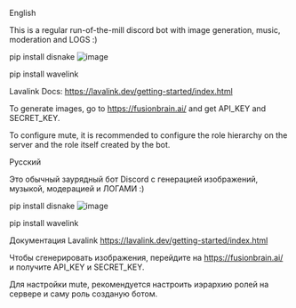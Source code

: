 English

This is a regular run-of-the-mill discord bot with image generation, music, moderation and LOGS :)

pip install disnake
![image](https://github.com/user-attachments/assets/65ff06b9-8286-4433-bf59-3344d3b9b4d6)

pip install wavelink


Lavalink Docs: https://lavalink.dev/getting-started/index.html 

To generate images, go to https://fusionbrain.ai/ and get API_KEY and SECRET_KEY.

To configure mute, it is recommended to configure the role hierarchy on the server and the role itself created by the bot.

Русский

Это обычный заурядный бот Discord с генерацией изображений, музыкой, модерацией и ЛОГАМИ :)

pip install disnake
![image](https://github.com/user-attachments/assets/3876ea4a-a850-4f00-87aa-739c7269490e)

pip install wavelink

Документация Lavalink https://lavalink.dev/getting-started/index.html

Чтобы сгенерировать изображения, перейдите на https://fusionbrain.ai/ и получите API_KEY и SECRET_KEY.

Для настройки mute, рекомендуется настроить иэрархию ролей на сервере и саму роль созданую ботом.


